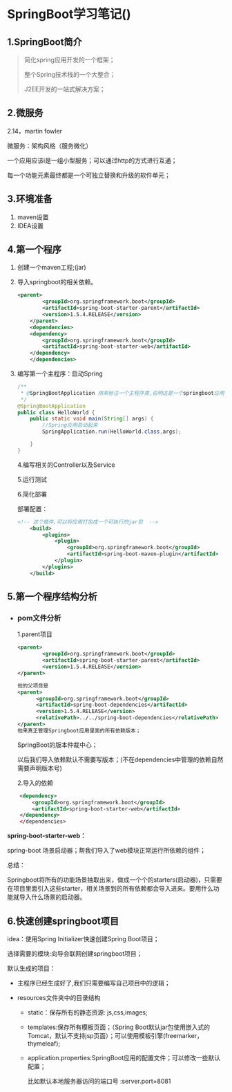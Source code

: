 #                    SpringBoot学习笔记()

## 1.SpringBoot简介

> 简化spring应用开发的一个框架；
>
> 整个Spring技术栈的一个大整合；
>
> J2EE开发的一站式解决方案；

## 2.微服务

2.14，martin fowler

微服务：架构风格（服务微化）

一个应用应该i是一组小型服务；可以通过http的方式进行互通；

每一个功能元素最终都是一个可独立替换和升级的软件单元；

## 3.环境准备

1. maven设置
2. IDEA设置

## 4.第一个程序

1. 创建一个maven工程;(jar)

2. 导入springboot的相关依赖。

   ```xml
   <parent>
           <groupId>org.springframework.boot</groupId>
           <artifactId>spring-boot-starter-parent</artifactId>
           <version>1.5.4.RELEASE</version>
       </parent>
       <dependencies>
       <dependency>
           <groupId>org.springframework.boot</groupId>
           <artifactId>spring-boot-starter-web</artifactId>
       </dependency>
       </dependencies>
   ```

3. 编写第一个主程序：启动Spring

   ```java
   /**
    * @SpringBootApplication 用来标注一个主程序类,说明这是一个springboot应用
    */
   @SpringBootApplication
   public class HelloWorld {
       public static void main(String[] args) {
           //Spring应用启动起来
           SpringApplication.run(HelloWorld.class,args);
   
       }
   }
   ```

   4.编写相关的Controller以及Service

   5.运行测试

   6.简化部署

   部署配置：

   ```xml
   <!-- 这个插件,可以将应用打包成一个可执行的jar包  -->
       <build>
           <plugins>
               <plugin>
                   <groupId>org.springframework.boot</groupId>
                   <artifactId>spring-boot-maven-plugin</artifactId>
               </plugin>
           </plugins>
       </build>
   ```

   

## 5.第一个程序结构分析

- ### pom文件分析

  1.parent项目

  ```xml
  <parent>
          <groupId>org.springframework.boot</groupId>
          <artifactId>spring-boot-starter-parent</artifactId>
          <version>1.5.4.RELEASE</version>
  </parent>
  
  他的父项目是
  <parent>
  		<groupId>org.springframework.boot</groupId>
  		<artifactId>spring-boot-dependencies</artifactId>
  		<version>1.5.4.RELEASE</version>
  		<relativePath>../../spring-boot-dependencies</relativePath>
  </parent>
  他来真正管理Springboot应用里面的所有依赖版本；
  
  ```

  SpringBoot的版本仲裁中心；

  以后我们导入依赖默认不需要写版本；(不在dependencies中管理的依赖自然需要声明版本号)

  2.导入的依赖

```xml
    <dependency>
        <groupId>org.springframework.boot</groupId>
        <artifactId>spring-boot-starter-web</artifactId>
    </dependency>
    </dependencies>
```

**spring-boot-starter-web：**

  spring-boot 场景启动器；帮我们导入了web模块正常运行所依赖的组件；

总结：

Springboot将所有的功能场景抽取出来，做成一个个的starters(启动器)，只需要在项目里面引入这些starter，相关场景到的所有依赖都会导入进来。要用什么功能就导入什么场景的启动器。



## 6.快速创建springboot项目

idea：使用Spring Initializer快速创建Spring Boot项目；

选择需要的模块:向导会联网创建springboot项目；

默认生成的项目：

- 主程序已经生成好了,我们只需要编写自己项目中的逻辑；

- resources文件夹中的目录结构

  - static：保存所有的静态资源: js,css,images;

  - templates:保存所有模板页面；（Spring Boot默认jar包使用嵌入式的Tomcat，默认不支持jsp页面）；可以使用模板引擎(freemarker，thymeleaf);

  - application.properties:SpringBoot应用的配置文件；可以修改一些默认配置；

     比如默认本地服务器访问的端口号 :server.port=8081

    